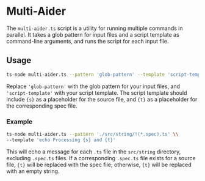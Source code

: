 # Multi-Aider

The `multi-aider.ts` script is a utility for running multiple commands in parallel. It takes a glob pattern for input files and a script template as command-line arguments, and runs the script for each input file.

## Usage

```bash
ts-node multi-aider.ts --pattern 'glob-pattern' --template 'script-template'
```

Replace `'glob-pattern'` with the glob pattern for your input files, and `'script-template'` with your script template. The script template should include `{s}` as a placeholder for the source file, and `{t}` as a placeholder for the corresponding spec file.

### Example

```bash
ts-node multi-aider.ts --pattern './src/string/!(*.spec).ts' \\
--template 'echo Processing {s} and {t}'
```

This will echo a message for each `.ts` file in the `src/string` directory, excluding `.spec.ts` files. If a corresponding `.spec.ts` file exists for a source file, `{t}` will be replaced with the spec file; otherwise, `{t}` will be replaced with an empty string.
